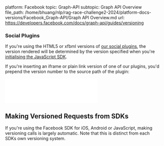 platform: Facebook
topic: Graph-API
subtopic: Graph API Overview
file_path: /home/bhuang/nlp/rag-race-challenge2-2024/platform-docs-versions/Facebook_Graph-API/Graph API Overview.md
url: https://developers.facebook.com/docs/graph-api/guides/versioning

### Social Plugins

If you're using the HTML5 or xfbml versions of [our social plugins](https://developers.facebook.com/docs/plugins/), the version rendered will be determined by the version specified when you're [initialising the JavaScript SDK](#jssdk).

If you're inserting an iframe or plain link version of one of our plugins, you'd prepend the version number to the source path of the plugin:

<iframe
  src="//www.facebook.com/`v19.0`/plugins/like.php?href=https%3A%2F%2Fdevelopers.facebook.com%2Fdocs%2Fplugins%2F&amp;width&amp;layout=standard&amp;action=like&amp;show\_faces=true&amp;share=true&amp;height=80&amp;appId=634262946633418" 
  scrolling="no" 
  frameborder="0" 
  style="border:none; overflow:hidden; height:80px;" 
  allowTransparency="true">
</iframe>

## Making Versioned Requests from SDKs

If you're using the Facebook SDK for iOS, Android or JavaScript, making versioning calls is largely automatic. Note that this is distinct from each SDKs own versioning system.